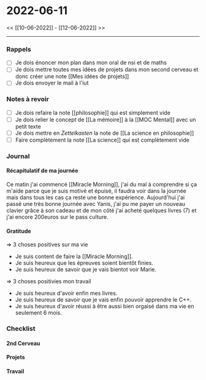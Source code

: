 

# 2022-06-11

<< [[10-06-2022]] - [[12-06-2022]] >>

---

### Rappels

- [ ] Je dois énoncer mon plan dans mon oral de nsi et de maths
- [ ] Je dois mettre toutes mes idées de projets dans mon second cerveau et donc créer une note [[Mes idées de projets]]
- [ ] Je dois envoyer le mail à l'iut

### Notes à revoir

- [ ] Je dois refaire la note [[philosophie]] qui est simplement vide
- [ ] Je dois relier le concept de [[La mémoire]] à la [[MOC Mental]] avec un petit texte
- [ ] Je dois mettre en *Zettelkasten* la note de [[La science en philosophie]]
- [ ] Faire complètement la note [[La science]] qui est complètement vide

### Journal

#### Récapitulatif de ma journée

Ce matin j'ai commencé [[Miracle Morning]], j'ai du mal à comprendre si ça m'aide parce que je suis motivé et épuisé, il faudra voir dans la journée mais dans tous les cas ça reste une bonne expérience. Aujourd'hui j'ai passé une très bonne journée avec Yanis, j'ai pu me payer un nouveau clavier grâce à son cadeau et de mon côté j'ai acheté quelques livres (7) et j'ai encore 200euros sur le pass culture.

#### Gratitude

=> 3 choses positives sur ma vie
- Je suis content de faire la [[Miracle Morning]].
- Je suis heureux que les épreuves soient bientôt finies.
- Je suis heureux de savoir que je vais bientot voir Marie.

=> 3 choses positivies mon travail
- Je suis heureux d'avoir enfin mes livres.
- Je suis heureux de savoir que je vais enfin pouvoir apprendre le C++.
- Je suis heureux d'avoir réussi à être aussi bien orgaisé dans ma vie en seulement 6 mois.



### Checklist

#### 2nd Cerveau

#### Projets

#### Travail



